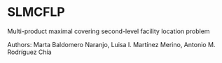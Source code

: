 # SLMCFLP
Multi-product maximal covering second-level facility location problem

Authors: Marta Baldomero Naranjo, Luisa I. Martínez Merino, Antonio M. Rodríguez Chía 
